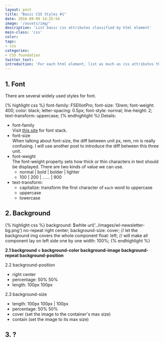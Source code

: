 ```yaml
---
layout: post
title: "Basic CSS Styles #1"
date: 2016-09-09 14:25:54
image: '/assets/img/'
description: 'List basic css attributes classified by html element'
main-class: 'css'
color:
tags:
- css
categories:
- CSS foundation
twitter_text:
introduction: 'For each html element, list as much as css attributes that would be used'
---
```


## 1. Font

There are several widely used styles for font.

{% highlight css %}
  font-family: FSElliotPro;
  font-size:  13rem;
  font-weight: 400;
  color: black;
  letter-spacing: 0.5px;
  font-style: normal;
  line-height: 2;
  text-transform: uppercase;
{% endhighlight %}
Details:

- font-family<br>
  Visit [this site](http://www.cssfontstack.com/) for font stack.
- font-size<br>
  When talking about font-size, the diff between unit px, rem, rm is really confusing. I will use another post to introduce the diff between this three unit.
- font-weight<br>
  The font-weight property sets how thick or thin characters in text should be displayed.
  There are two kinds of value we can use.
    - normal \| bold \| bolder \| lighter
    - 100 \| 200 \| …… \| 900
- text-transform:
  - capitalize: transform the first character of `each` word to uppercase
  - uppercase
  - lowercase

## 2. Background

{% highlight css %}
  background: $white url('../images/wl-newsletter-bg.png') no-repeat right center;
  background-size: cover; // let the background img covers the whole component
  float: left; // will make all component lay on left side one by one
  width: 100%;
{% endhighlight %}

**2.1 background = background-color background-image background-repeat background-position**

2.2 background-position

 - right center
 - percentage: 50% 50%
 - length: 100px 100px

2.3 background-size

 - length: 100px 100px \| 100px
 - percentage: 50% 50%
 - cover (set the image to the container's max size)
 - contain (set the image to its max size)

## 3. ?
